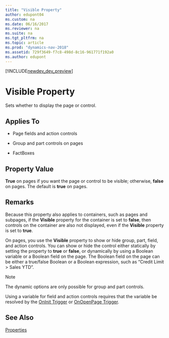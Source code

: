```yaml
---
title: "Visible Property"
author: edupont04
ms.custom: na
ms.date: 06/16/2017
ms.reviewer: na
ms.suite: na
ms.tgt_pltfrm: na
ms.topic: article
ms.prod: "dynamics-nav-2018"
ms.assetid: 729f3649-f7c8-498d-8c16-961771f192a0
ms.author: edupont
---
```


[!INCLUDE[newdev_dev_preview](../includes/newdev_dev_preview.md)]

# Visible Property
Sets whether to display the page or control.  

## Applies To  

-   Page fields and action controls

-   Group and part controls on pages  

-   FactBoxes  

## Property Value  
 **True** on pages if you want the page or control to be visible; otherwise, **false** on pages. The default is **true** on pages.  

## Remarks  
 Because this property also applies to containers, such as pages and subpages, if the **Visible** property for the container is set to **false**, then controls on the container are also not displayed, even if the **Visible** property is set to **true**.  

 On pages, you use the **Visible** property to show or hide group, part, field, and action controls. You can show or hide the control either statically by setting the property to **true** or **false**, or dynamically by using a Boolean variable or a Boolean field on the page. The Boolean field on the page can be either a true/false Boolean or a Boolean expression, such as “Credit Limit > Sales YTD”.  

> [!NOTE]  
>  The dynamic options are only possible for group and part controls.  

 Using a variable for field and action controls requires that the variable be resolved by the [OnInit Trigger](../triggers/devenv-oninit-trigger.md) or [OnOpenPage Trigger](../triggers/devenv-onopenpage-trigger.md).  

## See Also  
 [Properties](devenv-properties.md)
